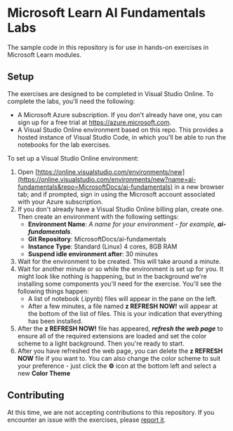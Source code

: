 # Microsoft Learn AI Fundamentals Labs

The sample code in this repository is for use in hands-on exercises in Microsoft Learn modules.

## Setup

The exercises are designed to be completed in Visual Studio Online. To complete the labs, you'll need the following:

- A Microsoft Azure subscription. If you don't already have one, you can sign up for a free trial at <a href ='https://azure.microsoft.com' target='_blank'>https://azure.microsoft.com</a>.
- A Visual Studio Online environment based on this repo. This provides a hosted instance of Visual Studio Code, in which you'll be able to run the notebooks for the lab exercises.

To set up a Visual Studio Online environment:

1. Open [https://online.visualstudio.com/environments/new](https://online.visualstudio.com/environments/new?name=ai-fundamentals&repo=MicrosoftDocs/ai-fundamentals) in a new browser tab; and if prompted, sign in using the Microsoft account associated with your Azure subscription.
2. If you don't already have a Visual Studio Online billing plan, create one. Then create an environment with the following settings:
    - **Environment Name**: *A name for your environment - for example, **ai-fundamentals**.*
    - **Git Repository**: MicrosoftDocs/ai-fundamentals
    - **Instance Type**: Standard (Linux) 4 cores, 8GB RAM
    - **Suspend idle environment after**: 30 minutes
3. Wait for the environment to be created. This will take around a minute.
4. Wait for another minute or so while the environment is set up for you. It might look like nothing is happening, but in the background we're installing some components you'll need for the exercise. You'll see the following things happen:
    - A list of notebook (.ipynb) files will appear in the pane on the left.
    - After a few minutes, a file named **z REFRESH NOW!** will appear at the bottom of the list of files. This is your indication that everything has been installed.
5. After the **z REFRESH NOW!** file has appeared, ***refresh the web page*** to ensure all of the required extensions are loaded and set the color scheme to a light background. Then you're ready to start.
6. After you have refreshed the web page, you can delete the **z REFRESH NOW** file if you want to. You can also change the color scheme to suit your preference - just click the **&#9881;** icon at the bottom left and select a new **Color Theme**

## Contributing

At this time, we are not accepting contributions to this repository. If you encounter an issue with the exercises, please [report it](https://docs.microsoft.com/learn/support/troubleshooting#report-feedback).
